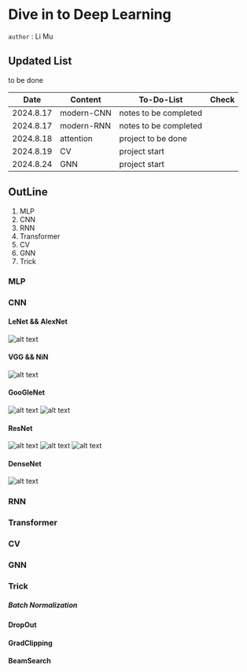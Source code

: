 # Dive in to Deep Learning
`author` : Li Mu

## Updated List 
to be done 

| Date      | Content    | To-Do-List            | Check |
| --------- | ---------- | --------------------- | ----- |
| 2024.8.17 | modern-CNN | notes to be completed |       |
| 2024.8.17 | modern-RNN | notes to be completed |       |
| 2024.8.18 | attention  | project to be done    |       |
| 2024.8.19 | CV         | project start         |       |
| 2024.8.24 | GNN        | project start         |       |

## OutLine
1. MLP
2. CNN
3. RNN
4. Transformer
5. CV
6. GNN
7. Trick

### MLP

### CNN

#### LeNet && AlexNet
![alt text](Image/image.png)
#### VGG && NiN
![alt text](Image/image-2.png)
#### GooGleNet
![alt text](Image/image-3.png)
![alt text](Image/image-5.png)
#### ResNet
![alt text](Image/image-6.png)
![alt text](Image/image-7.png)
![alt text](Image/image-8.png)
#### DenseNet
![alt text](Image/image-9.png)


### RNN

### Transformer

### CV

### GNN


### Trick

##### Batch Normalization
#### DropOut
#### GradClipping
#### BeamSearch